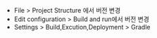 - File > Project Structure 에서 버전 변경  
- Edit configuration > Build and run에서 버전 변경
- Settings > Build,Excution,Deployment > Gradle